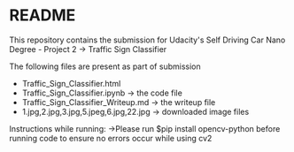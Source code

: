 # README
This repository contains the submission for Udacity's Self Driving Car Nano Degree - Project 2 -> Traffic Sign Classifier

The following files are present as part of submission
* Traffic_Sign_Classifier.html
* Traffic_Sign_Classifier.ipynb -> the code file
* Traffic_Sign_Classifier_Writeup.md -> the writeup file
* 1.jpg,2.jpg,3.jpg,5.jpeg,6.jpg,22.jpg -> downloaded image files

Instructions while running:
->Please run $pip install opencv-python before running code to ensure no errors occur while using cv2